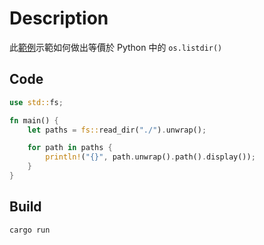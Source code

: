 # Description

此[範例](./src/main.rs)示範如何做出等價於 Python 中的 `os.listdir()`

## Code

```rust
use std::fs;

fn main() {
    let paths = fs::read_dir("./").unwrap();

    for path in paths {
        println!("{}", path.unwrap().path().display());
    }
}
```

## Build

```shell
cargo run
```
